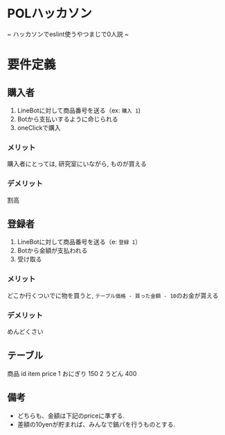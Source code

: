 # POLハッカソン
~ ハッカソンでeslint使うやつまじで0人説 ~

# 要件定義

## 購入者
1. LineBotに対して商品番号を送る（ex: ```購入 1```)
2. Botから支払いするように命じられる
3. oneClickで購入

### メリット
購入者にとっては, 研究室にいながら, ものが買える
### デメリット
割高

## 登録者
1. LineBotに対して商品番号を送る（e: ```登録 1```）
2. Botから金額が支払われる
3. 受け取る

### メリット
どこか行くついでに物を買うと, ```テーブル価格 - 買った金額 - 10```のお金が貰える
### デメリット
めんどくさい

## テーブル
商品
id item price
1 おにぎり 150
2 うどん 400


## 備考
+ どちらも、金額は下記のpriceに準ずる.
+ 差額の10yenが貯まれば、みんなで鍋パを行うものとする.